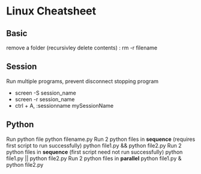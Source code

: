 # Linux Cheatsheet

## Basic
remove a folder (recursivley delete contents) : rm -r filename	

## Session 
Run multiple programs, prevent disconnect stopping program
   - screen -S session_name
   - screen -r session_name
   - ctrl + A, :sessionname mySessionName
   
## Python
Run python file
   python filename.py
Run 2 python files in **sequence** (requires first script to run successfully)
   python file1.py && python file2.py
Run 2 python files in **sequence** (first script need not run successfully)
   python file1.py || python file2.py
Run 2 python files in **parallel**
   python file1.py & python file2.py
   
